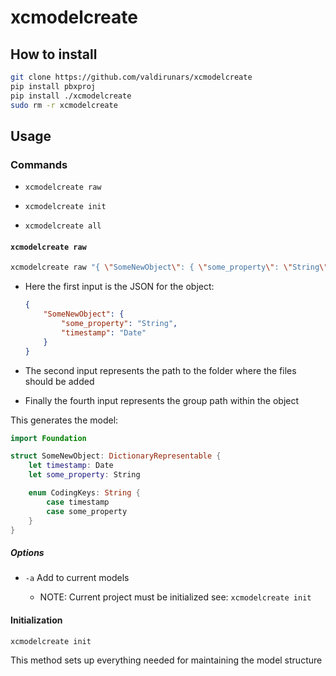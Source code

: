 # xcmodelcreate

## How to install
```bash
git clone https://github.com/valdirunars/xcmodelcreate
pip install pbxproj
pip install ./xcmodelcreate
sudo rm -r xcmodelcreate
```

## Usage

### Commands

- `xcmodelcreate raw`

- `xcmodelcreate init`

- `xcmodelcreate all`


#### `xcmodelcreate raw`

```bash
xcmodelcreate raw "{ \"SomeNewObject\": { \"some_property\": \"String\", \"timestamp\": \"Date\" } }" "Sources/Models" "Sources/Models"
```

- Here the first input is the JSON for the object:

	```JSON
	{
		"SomeNewObject": {
			"some_property": "String",
			"timestamp": "Date"
		}
	}
	```

- The second input represents the path to the folder where the files should be added

- Finally the fourth input represents the group path within the object

This generates the model:

```swift
import Foundation

struct SomeNewObject: DictionaryRepresentable {
	let timestamp: Date
	let some_property: String

	enum CodingKeys: String {
		case timestamp
		case some_property
	}
}
```

##### Options

- `-a` Add to current models

	- NOTE: Current project must be initialized see: `xcmodelcreate init`

#### Initialization
```bash
xcmodelcreate init
```

This method sets up everything needed for maintaining the model structure
